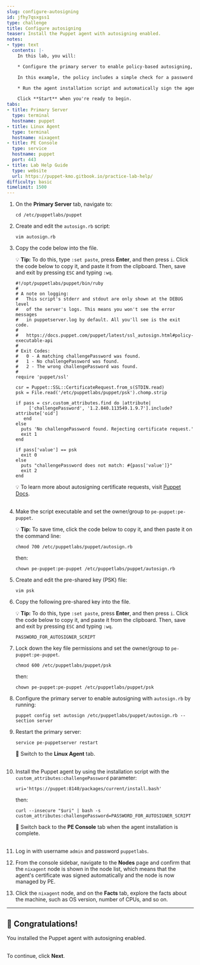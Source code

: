 ```yaml
---
slug: configure-autosigning
id: jfhy7qsxgss1
type: challenge
title: Configure autosigning
teaser: Install the Puppet agent with autosigning enabled.
notes:
- type: text
  contents: |-
    In this lab, you will:

    * Configure the primary server to enable policy-based autosigning, enabling new nodes to be automatically added and managed by the primary server.

    In this example, the policy includes a simple check for a password. More complex policies might include an external database lookup or requiring other information to be passed in with the certificate request.

    * Run the agent installation script and automatically sign the agent's certificate by providing a challenge password.

    Click **Start** when you're ready to begin.
tabs:
- title: Primary Server
  type: terminal
  hostname: puppet
- title: Linux Agent
  type: terminal
  hostname: nixagent
- title: PE Console
  type: service
  hostname: puppet
  port: 443
- title: Lab Help Guide
  type: website
  url: https://puppet-kmo.gitbook.io/practice-lab-help/
difficulty: basic
timelimit: 1500
---
```

1. On the **Primary Server** tab, navigate to:
	```
	cd /etc/puppetlabs/puppet
	```

2. Create and edit the `autosign.rb` script:

	```
	vim autosign.rb
	```

3. Copy the code below into the file.

    💡 **Tip:** To do this, type `:set paste`, press **Enter**, and then press `i`. Click the code below to copy it, and paste it from the clipboard. Then, save and exit by pressing `ESC` and typing `:wq`.

	```
	#!/opt/puppetlabs/puppet/bin/ruby
	#
	# A note on logging:
	#   This script's stderr and stdout are only shown at the DEBUG level
	#   of the server's logs. This means you won't see the error messages
	#   in puppetserver.log by default. All you'll see is the exit code.
	#
	#   https://docs.puppet.com/puppet/latest/ssl_autosign.html#policy-executable-api
	#
	# Exit Codes:
	#   0 - A matching challengePassword was found.
	#   1 - No challengePassword was found.
	#   2 - The wrong challengePassword was found.
	#
	require 'puppet/ssl'

	csr = Puppet::SSL::CertificateRequest.from_s(STDIN.read)
	psk = File.read('/etc/puppetlabs/puppet/psk').chomp.strip

	if pass = csr.custom_attributes.find do |attribute|
	     ['challengePassword', '1.2.840.113549.1.9.7'].include? attribute['oid']
	   end
	else
	  puts 'No challengePassword found. Rejecting certificate request.'
	  exit 1
	end

	if pass['value'] == psk
	  exit 0
	else
	  puts "challengePassword does not match: #{pass['value']}"
	  exit 2
	end
	```
	💡 To learn more about autosigning certificate requests, visit [Puppet Docs](https://puppet.com/docs/puppet/6/ssl_autosign.html).<br><br>
4. Make the script executable and set the owner/group to `pe-puppet:pe-puppet`.

    💡 **Tip:** To save time, click the code below to copy it, and then paste it on the command line:
	```
	chmod 700 /etc/puppetlabs/puppet/autosign.rb
	```
	then:
	```
	chown pe-puppet:pe-puppet /etc/puppetlabs/puppet/autosign.rb
	```

5. Create and edit the pre-shared key (PSK) file:

	```
	vim psk
	```
6. Copy the following pre-shared key into the file.

    💡 **Tip:** To do this, type `:set paste`, press **Enter**, and then press `i`. Click the code below to copy it, and paste it from the clipboard. Then, save and exit by pressing `ESC` and typing `:wq`.

	```
	PASSWORD_FOR_AUTOSIGNER_SCRIPT
	```

7.  Lock down the key file permissions and set the owner/group to `pe-puppet:pe-puppet`.

	```
	chmod 600 /etc/puppetlabs/puppet/psk
	```
	then:
	```
	chown pe-puppet:pe-puppet /etc/puppetlabs/puppet/psk
	```

8. Configure the primary server to enable autosigning with `autosign.rb` by running:

	```
	puppet config set autosign /etc/puppetlabs/puppet/autosign.rb --section server
	```

9. Restart the primary server:

	```
	service pe-puppetserver restart
	```

    🔀 Switch to the **Linux Agent** tab.<br><br>


11. Install the Puppet agent by using the installation script with the `custom_attributes:challengePassword` parameter:

	```
	uri='https://puppet:8140/packages/current/install.bash'
	```
	then:
	```
	curl --insecure "$uri" | bash -s custom_attributes:challengePassword=PASSWORD_FOR_AUTOSIGNER_SCRIPT
	```

    🔀 Switch back to the **PE Console** tab when the agent installation is complete.<br><br>


1. Log in with username `admin` and password `puppetlabs`.


2. From the console sidebar, navigate to the **Nodes** page and confirm that the `nixagent` node is shown in the node list, which means that the agent's certificate was signed automatically and the node is now managed by PE.


3. Click the `nixagent` node, and on the **Facts** tab, explore the facts about the machine, such as OS version, number of CPUs, and so on.


---
## 🎈 **Congratulations!**
You installed the Puppet agent with autosigning enabled.

<br>To continue, click **Next**.